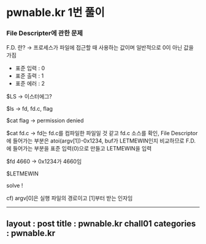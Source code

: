 # pwnable.kr 1번 풀이



### File Descripter에 관한 문제

F.D. 란? → 프로세스가 파일에 접근할 때 사용하는 값이며 일반적으로 0이 아닌 값을 가짐

- 표준 입력 : 0
- 표준 출력 : 1
- 표준 에러 : 2

$LS → 이스터에그?

$ls → fd, fd.c, flag

$cat flag → permission denied

$cat fd.c → fd는 fd.c를 컴파일한 파일일 것 같고 fd.c 소스를 확인, File Descriptor에 들어가는 부분은 atoi(argv[1])-0x1234, buf가 LETMEWIN인지 비교하므로 F.D.에 들어가는 부분을 표준 입력(0)으로 만들고 LETMEWIN을 입력

$fd 4660 → 0x1234가 4660임

$LETMEWIN

solve !

cf) argv[0]은 실행 파일의 경로이고 [1]부터 받는 인자임

---
layout : post
title : pwnable.kr chall01
categories : pwnable.kr
---
